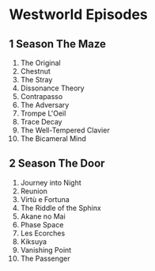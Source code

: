 # Westworld Episodes

## 1 Season The Maze
1.  The Original
2.  Chestnut
3.  The Stray
4.  Dissonance Theory
5.  Contrapasso
6.  The Adversary
7.  Trompe L'Oeil
8.  Trace Decay
9.  The Well-Tempered Clavier
10. The Bicameral Mind

## 2 Season The Door
1.  Journey into Night
2.  Reunion
3.  Virtù e Fortuna
4.  The Riddle of the Sphinx
5.  Akane no Mai
6.  Phase Space
7.  Les Ecorches
8.  Kiksuya
9.  Vanishing Point
10. The Passenger

